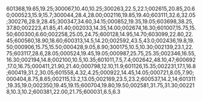 601368,19.65,19.25;300067,10.40,10.25;300263,22.5,22.1;002615,20.85,20.60;000523,15.9,15.7;300044,28.4,28.00;002116,19.85,19.40;603111,32.6,32.05;300276,28.9,28.45;300347,34.60,34.15;000852,19.35,19.05;603698,38.25,37.80;002223,41.85,41.40;002033,14.35,14.00;002674,16.30;601007,15.75,15.50;600300,6.60;002258,25.05,24.75;600128,14.95,14.70;603099,22.80,22.45;600560,18.90,18.60;600313,14.5,14.20;002592,43.5,43.0;002436,19.8,19.50;000906,15.75,15.50;000428,9.05,8.90;300175,10.5,10.30;002139,23.1,22.75;603117,28.6,28.05;000524,19.45,19.05;000987,25.75,25.35;002346,16.55,16.30;002194,14.8;002100,10.5,10.35;601011,7.5,7.4;002642,48.10,47;600692,17.0,16.75;000411,21.90,21.40;000798,12.10,11.9;601126,15.35;002231,17.1,16.8;600419,31.2,30.05;601558,4.32,4.25;000922,14.45,14.05;000721,8.05,7.90;000404,8.75,8.65;002115,13.2,13.05;002169,23.5,23.2;600537,14.2,14;601311,19.35,19.0;002350,19.45,19.15;600704,19.80,19.50;002581,31.75,31.30;002218,10.3,10.2;600381,22.00,21.75;600031,6.5,6.3
